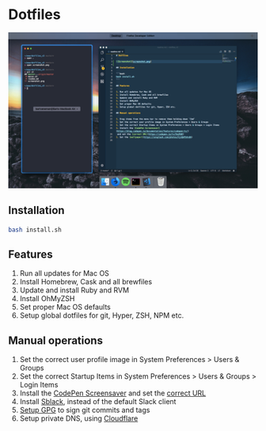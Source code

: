 # Dotfiles

![Screenshot](screenshot.png)

## Installation

```bash
bash install.sh
```

## Features

1. Run all updates for Mac OS
1. Install Homebrew, Cask and all brewfiles
1. Update and install Ruby and RVM
1. Install OhMyZSH
1. Set proper Mac OS defaults
1. Setup global dotfiles for git, Hyper, ZSH, NPM etc.

## Manual operations

1. Set the correct user profile image in System Preferences > Users & Groups
1. Set the correct Startup Items in System Preferences > Users & Groups > Login Items
1. Install the [CodePen Screensaver](https://blog.codepen.io/documentation/features/codepen-tv/)
 and set the [correct URL](https://codepen.io/tv/DojMdK)
1. Install [Sblack](), instead of the default Slack client
1. [Setup GPG](https://help.github.com/articles/signing-commits-with-gpg/) to sign git commits and tags
1. Setup private DNS, using [Cloudflare](https://1.1.1.1/)
